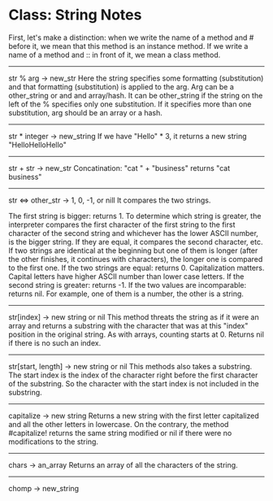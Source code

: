 # Class: String Notes

First, let's make a distinction: when we write the name of a method and # before it, we mean that this method is an instance method. If we write a name of a method and :: in front of it, we mean a class method. 

***

str % arg -> new_str
Here the string specifies some formatting (substitution) and that formatting (substitution) is applied to the arg. Arg can be a other_string or and and array/hash. It can be other_string if the string on the left of the % specifies only one substitution. If it specifies more than one substitution, arg should be an array or a hash. 
***

str * integer -> new_string
If we have "Hello" * 3, it returns a new string "HelloHelloHello"
***
 
str + str -> new_str
Concatination: "cat " + "business" returns "cat business"
***

str <=> other_str -> 1, 0, -1, or nill
It compares the two strings. 

The first string is bigger: returns 1. To determine which string is greater, the interpreter compares the first character of the first string to the first character of the second string and whichever has the lower ASCII number, is the bigger string. If they are equal, it compares the second character, etc. If two strings are identical at the beginning but one of them is longer (after the other finishes, it continues with characters), the longer one is compared to the first one. 
If the two strings are equal: returns 0. Capitalization matters. Capital letters have higher ASCII number than lower case letters.
If the second string is greater: returns -1.
If the two values are incomparable: returns nil. For example, one of them is a number, the other is a string.
***

str[index] -> new string or nil
This method threats the string as if it were an array and returns a substring with the character that was at this "index" position in the original string. As with arrays, counting starts at 0. Returns nil if there is no such an index. 
***

str[start, length] -> new string or nil
This methods also takes a substring. The start index is the index of the character right before the first character of the substring. So the character with the start index is not included in the substring. 
***

capitalize -> new string
Returns a new string with the first letter capitalized and all the other letters in lowercase. On the contrary, the method #capitalize! returns the same string modified or nil if there were no modifications to the string. 
***

chars -> an_array
Returns an array of all the characters of the string. 
***

chomp -> new_string


